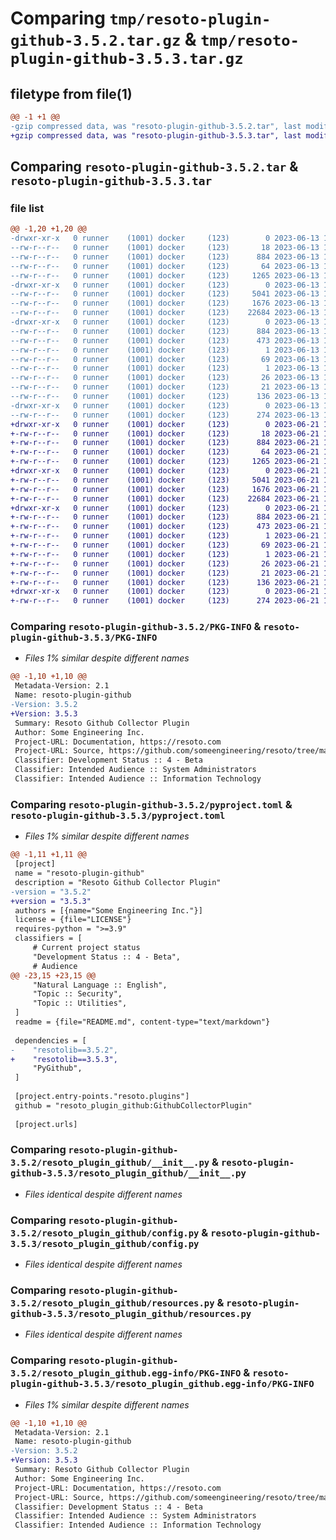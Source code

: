 # Comparing `tmp/resoto-plugin-github-3.5.2.tar.gz` & `tmp/resoto-plugin-github-3.5.3.tar.gz`

## filetype from file(1)

```diff
@@ -1 +1 @@
-gzip compressed data, was "resoto-plugin-github-3.5.2.tar", last modified: Tue Jun 13 13:05:56 2023, max compression
+gzip compressed data, was "resoto-plugin-github-3.5.3.tar", last modified: Wed Jun 21 14:23:11 2023, max compression
```

## Comparing `resoto-plugin-github-3.5.2.tar` & `resoto-plugin-github-3.5.3.tar`

### file list

```diff
@@ -1,20 +1,20 @@
-drwxr-xr-x   0 runner    (1001) docker     (123)        0 2023-06-13 13:05:56.828928 resoto-plugin-github-3.5.2/
--rw-r--r--   0 runner    (1001) docker     (123)       18 2023-06-13 13:03:08.000000 resoto-plugin-github-3.5.2/MANIFEST.in
--rw-r--r--   0 runner    (1001) docker     (123)      884 2023-06-13 13:05:56.828928 resoto-plugin-github-3.5.2/PKG-INFO
--rw-r--r--   0 runner    (1001) docker     (123)       64 2023-06-13 13:03:08.000000 resoto-plugin-github-3.5.2/README.md
--rw-r--r--   0 runner    (1001) docker     (123)     1265 2023-06-13 13:03:08.000000 resoto-plugin-github-3.5.2/pyproject.toml
-drwxr-xr-x   0 runner    (1001) docker     (123)        0 2023-06-13 13:05:56.824928 resoto-plugin-github-3.5.2/resoto_plugin_github/
--rw-r--r--   0 runner    (1001) docker     (123)     5041 2023-06-13 13:03:08.000000 resoto-plugin-github-3.5.2/resoto_plugin_github/__init__.py
--rw-r--r--   0 runner    (1001) docker     (123)     1676 2023-06-13 13:03:08.000000 resoto-plugin-github-3.5.2/resoto_plugin_github/config.py
--rw-r--r--   0 runner    (1001) docker     (123)    22684 2023-06-13 13:03:08.000000 resoto-plugin-github-3.5.2/resoto_plugin_github/resources.py
-drwxr-xr-x   0 runner    (1001) docker     (123)        0 2023-06-13 13:05:56.828928 resoto-plugin-github-3.5.2/resoto_plugin_github.egg-info/
--rw-r--r--   0 runner    (1001) docker     (123)      884 2023-06-13 13:05:56.000000 resoto-plugin-github-3.5.2/resoto_plugin_github.egg-info/PKG-INFO
--rw-r--r--   0 runner    (1001) docker     (123)      473 2023-06-13 13:05:56.000000 resoto-plugin-github-3.5.2/resoto_plugin_github.egg-info/SOURCES.txt
--rw-r--r--   0 runner    (1001) docker     (123)        1 2023-06-13 13:05:56.000000 resoto-plugin-github-3.5.2/resoto_plugin_github.egg-info/dependency_links.txt
--rw-r--r--   0 runner    (1001) docker     (123)       69 2023-06-13 13:05:56.000000 resoto-plugin-github-3.5.2/resoto_plugin_github.egg-info/entry_points.txt
--rw-r--r--   0 runner    (1001) docker     (123)        1 2023-06-13 13:04:20.000000 resoto-plugin-github-3.5.2/resoto_plugin_github.egg-info/not-zip-safe
--rw-r--r--   0 runner    (1001) docker     (123)       26 2023-06-13 13:05:56.000000 resoto-plugin-github-3.5.2/resoto_plugin_github.egg-info/requires.txt
--rw-r--r--   0 runner    (1001) docker     (123)       21 2023-06-13 13:05:56.000000 resoto-plugin-github-3.5.2/resoto_plugin_github.egg-info/top_level.txt
--rw-r--r--   0 runner    (1001) docker     (123)      136 2023-06-13 13:05:56.828928 resoto-plugin-github-3.5.2/setup.cfg
-drwxr-xr-x   0 runner    (1001) docker     (123)        0 2023-06-13 13:05:56.828928 resoto-plugin-github-3.5.2/test/
--rw-r--r--   0 runner    (1001) docker     (123)      274 2023-06-13 13:03:08.000000 resoto-plugin-github-3.5.2/test/test_config.py
+drwxr-xr-x   0 runner    (1001) docker     (123)        0 2023-06-21 14:23:11.942977 resoto-plugin-github-3.5.3/
+-rw-r--r--   0 runner    (1001) docker     (123)       18 2023-06-21 14:20:35.000000 resoto-plugin-github-3.5.3/MANIFEST.in
+-rw-r--r--   0 runner    (1001) docker     (123)      884 2023-06-21 14:23:11.942977 resoto-plugin-github-3.5.3/PKG-INFO
+-rw-r--r--   0 runner    (1001) docker     (123)       64 2023-06-21 14:20:35.000000 resoto-plugin-github-3.5.3/README.md
+-rw-r--r--   0 runner    (1001) docker     (123)     1265 2023-06-21 14:20:35.000000 resoto-plugin-github-3.5.3/pyproject.toml
+drwxr-xr-x   0 runner    (1001) docker     (123)        0 2023-06-21 14:23:11.942977 resoto-plugin-github-3.5.3/resoto_plugin_github/
+-rw-r--r--   0 runner    (1001) docker     (123)     5041 2023-06-21 14:20:35.000000 resoto-plugin-github-3.5.3/resoto_plugin_github/__init__.py
+-rw-r--r--   0 runner    (1001) docker     (123)     1676 2023-06-21 14:20:35.000000 resoto-plugin-github-3.5.3/resoto_plugin_github/config.py
+-rw-r--r--   0 runner    (1001) docker     (123)    22684 2023-06-21 14:20:35.000000 resoto-plugin-github-3.5.3/resoto_plugin_github/resources.py
+drwxr-xr-x   0 runner    (1001) docker     (123)        0 2023-06-21 14:23:11.942977 resoto-plugin-github-3.5.3/resoto_plugin_github.egg-info/
+-rw-r--r--   0 runner    (1001) docker     (123)      884 2023-06-21 14:23:11.000000 resoto-plugin-github-3.5.3/resoto_plugin_github.egg-info/PKG-INFO
+-rw-r--r--   0 runner    (1001) docker     (123)      473 2023-06-21 14:23:11.000000 resoto-plugin-github-3.5.3/resoto_plugin_github.egg-info/SOURCES.txt
+-rw-r--r--   0 runner    (1001) docker     (123)        1 2023-06-21 14:23:11.000000 resoto-plugin-github-3.5.3/resoto_plugin_github.egg-info/dependency_links.txt
+-rw-r--r--   0 runner    (1001) docker     (123)       69 2023-06-21 14:23:11.000000 resoto-plugin-github-3.5.3/resoto_plugin_github.egg-info/entry_points.txt
+-rw-r--r--   0 runner    (1001) docker     (123)        1 2023-06-21 14:21:37.000000 resoto-plugin-github-3.5.3/resoto_plugin_github.egg-info/not-zip-safe
+-rw-r--r--   0 runner    (1001) docker     (123)       26 2023-06-21 14:23:11.000000 resoto-plugin-github-3.5.3/resoto_plugin_github.egg-info/requires.txt
+-rw-r--r--   0 runner    (1001) docker     (123)       21 2023-06-21 14:23:11.000000 resoto-plugin-github-3.5.3/resoto_plugin_github.egg-info/top_level.txt
+-rw-r--r--   0 runner    (1001) docker     (123)      136 2023-06-21 14:23:11.942977 resoto-plugin-github-3.5.3/setup.cfg
+drwxr-xr-x   0 runner    (1001) docker     (123)        0 2023-06-21 14:23:11.942977 resoto-plugin-github-3.5.3/test/
+-rw-r--r--   0 runner    (1001) docker     (123)      274 2023-06-21 14:20:35.000000 resoto-plugin-github-3.5.3/test/test_config.py
```

### Comparing `resoto-plugin-github-3.5.2/PKG-INFO` & `resoto-plugin-github-3.5.3/PKG-INFO`

 * *Files 1% similar despite different names*

```diff
@@ -1,10 +1,10 @@
 Metadata-Version: 2.1
 Name: resoto-plugin-github
-Version: 3.5.2
+Version: 3.5.3
 Summary: Resoto Github Collector Plugin
 Author: Some Engineering Inc.
 Project-URL: Documentation, https://resoto.com
 Project-URL: Source, https://github.com/someengineering/resoto/tree/main/plugins/github
 Classifier: Development Status :: 4 - Beta
 Classifier: Intended Audience :: System Administrators
 Classifier: Intended Audience :: Information Technology
```

### Comparing `resoto-plugin-github-3.5.2/pyproject.toml` & `resoto-plugin-github-3.5.3/pyproject.toml`

 * *Files 1% similar despite different names*

```diff
@@ -1,11 +1,11 @@
 [project]
 name = "resoto-plugin-github"
 description = "Resoto Github Collector Plugin"
-version = "3.5.2"
+version = "3.5.3"
 authors = [{name="Some Engineering Inc."}]
 license = {file="LICENSE"}
 requires-python = ">=3.9"
 classifiers = [
     # Current project status
     "Development Status :: 4 - Beta",
     # Audience
@@ -23,15 +23,15 @@
     "Natural Language :: English",
     "Topic :: Security",
     "Topic :: Utilities",
 ]
 readme = {file="README.md", content-type="text/markdown"}
 
 dependencies = [
-    "resotolib==3.5.2",
+    "resotolib==3.5.3",
     "PyGithub",
 ]
 
 [project.entry-points."resoto.plugins"]
 github = "resoto_plugin_github:GithubCollectorPlugin"
 
 [project.urls]
```

### Comparing `resoto-plugin-github-3.5.2/resoto_plugin_github/__init__.py` & `resoto-plugin-github-3.5.3/resoto_plugin_github/__init__.py`

 * *Files identical despite different names*

### Comparing `resoto-plugin-github-3.5.2/resoto_plugin_github/config.py` & `resoto-plugin-github-3.5.3/resoto_plugin_github/config.py`

 * *Files identical despite different names*

### Comparing `resoto-plugin-github-3.5.2/resoto_plugin_github/resources.py` & `resoto-plugin-github-3.5.3/resoto_plugin_github/resources.py`

 * *Files identical despite different names*

### Comparing `resoto-plugin-github-3.5.2/resoto_plugin_github.egg-info/PKG-INFO` & `resoto-plugin-github-3.5.3/resoto_plugin_github.egg-info/PKG-INFO`

 * *Files 1% similar despite different names*

```diff
@@ -1,10 +1,10 @@
 Metadata-Version: 2.1
 Name: resoto-plugin-github
-Version: 3.5.2
+Version: 3.5.3
 Summary: Resoto Github Collector Plugin
 Author: Some Engineering Inc.
 Project-URL: Documentation, https://resoto.com
 Project-URL: Source, https://github.com/someengineering/resoto/tree/main/plugins/github
 Classifier: Development Status :: 4 - Beta
 Classifier: Intended Audience :: System Administrators
 Classifier: Intended Audience :: Information Technology
```

